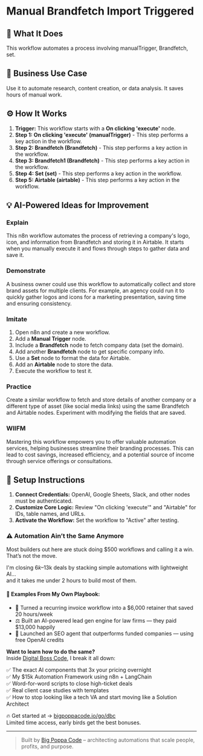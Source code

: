 # Manual Brandfetch Import Triggered

## 🚀 What It Does
This workflow automates a process involving manualTrigger, Brandfetch, set.

## 💼 Business Use Case
Use it to automate research, content creation, or data analysis. It saves hours of manual work.

## ⚙️ How It Works
1.  **Trigger:** This workflow starts with a **On clicking 'execute'** node.
2. **Step 1: On clicking 'execute' (manualTrigger)** - This step performs a key action in the workflow.
3. **Step 2: Brandfetch (Brandfetch)** - This step performs a key action in the workflow.
4. **Step 3: Brandfetch1 (Brandfetch)** - This step performs a key action in the workflow.
5. **Step 4: Set (set)** - This step performs a key action in the workflow.
6. **Step 5: Airtable (airtable)** - This step performs a key action in the workflow.

## 💡 AI-Powered Ideas for Improvement
### Explain
This n8n workflow automates the process of retrieving a company's logo, icon, and information from Brandfetch and storing it in Airtable. It starts when you manually execute it and flows through steps to gather data and save it.

### Demonstrate
A business owner could use this workflow to automatically collect and store brand assets for multiple clients. For example, an agency could run it to quickly gather logos and icons for a marketing presentation, saving time and ensuring consistency.

### Imitate
1. Open n8n and create a new workflow.
2. Add a **Manual Trigger** node.
3. Include a **Brandfetch** node to fetch company data (set the domain).
4. Add another **Brandfetch** node to get specific company info.
5. Use a **Set** node to format the data for Airtable.
6. Add an **Airtable** node to store the data.
7. Execute the workflow to test it.

### Practice
Create a similar workflow to fetch and store details of another company or a different type of asset (like social media links) using the same Brandfetch and Airtable nodes. Experiment with modifying the fields that are saved.

### WIIFM
Mastering this workflow empowers you to offer valuable automation services, helping businesses streamline their branding processes. This can lead to cost savings, increased efficiency, and a potential source of income through service offerings or consultations.

## 🔧 Setup Instructions
1. **Connect Credentials:** OpenAI, Google Sheets, Slack, and other nodes must be authenticated.
2. **Customize Core Logic:** Review "On clicking 'execute'" and "Airtable" for IDs, table names, and URLs.
3. **Activate the Workflow:** Set the workflow to "Active" after testing.

### ⚠️ Automation Ain’t the Same Anymore

Most builders out here are stuck doing $500 workflows and calling it a win.  
That’s not the move.  

I'm closing $6k–$13k deals by stacking simple automations with lightweight AI...  
and it takes me under 2 hours to build most of them.

#### 🧠 Examples From My Own Playbook:
- 🔁 Turned a recurring invoice workflow into a $6,000 retainer that saved 20 hours/week  
- ⚖️ Built an AI-powered lead gen engine for law firms — they paid $13,000 happily  
- 🚀 Launched an SEO agent that outperforms funded companies — using free OpenAI credits  

**Want to learn how to do the same?**  
Inside [Digital Boss Code](https://bigpoppacode.io/go/dbc), I break it all down:

✅ The exact AI components that 3x your pricing overnight  
✅ My $15k Automation Framework using n8n + LangChain  
✅ Word-for-word scripts to close high-ticket deals  
✅ Real client case studies with templates  
✅ How to stop looking like a tech VA and start moving like a Solution Architect  

🔥 Get started at → [bigpoppacode.io/go/dbc](https://bigpoppacode.io/go/dbc)  
Limited time access, early birds get the best bonuses.

---
> Built by [Big Poppa Code](https://bigpoppacode.io) – architecting automations that scale people, profits, and purpose.
